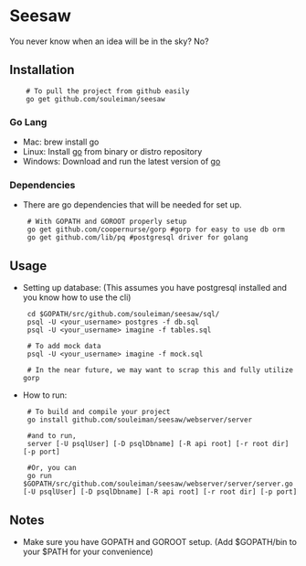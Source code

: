 # Seesaw
You never know when an idea will be in the sky? No?

## Installation

        # To pull the project from github easily
        go get github.com/souleiman/seesaw

### Go Lang
 - Mac: brew install go
 - Linux: Install [go](http://golang.org/doc/install) from binary or distro repository 
 - Windows: Download and run the latest version of [go](http://golang.org/doc/install)

### Dependencies
 - There are go dependencies that will be needed for set up.

        # With GOPATH and GOROOT properly setup
        go get github.com/coopernurse/gorp #gorp for easy to use db orm
        go get github.com/lib/pq #postgresql driver for golang

## Usage
 - Setting up database: (This assumes you have postgresql installed and you know how to use the cli)
 
        cd $GOPATH/src/github.com/souleiman/seesaw/sql/
        psql -U <your_username> postgres -f db.sql
        psql -U <your_username> imagine -f tables.sql
        
        # To add mock data
        psql -U <your_username> imagine -f mock.sql
        
        # In the near future, we may want to scrap this and fully utilize gorp
    
 - How to run:
 
        # To build and compile your project
        go install github.com/souleiman/seesaw/webserver/server
        
        #and to run, 
        server [-U psqlUser] [-D psqlDbname] [-R api root] [-r root dir] [-p port]
        
        #Or, you can
        go run $GOPATH/src/github.com/souleiman/seesaw/webserver/server/server.go [-U psqlUser] [-D psqlDbname] [-R api root] [-r root dir] [-p port]
 
## Notes
 - Make sure you have GOPATH and GOROOT setup. (Add $GOPATH/bin to your $PATH for your convenience)

